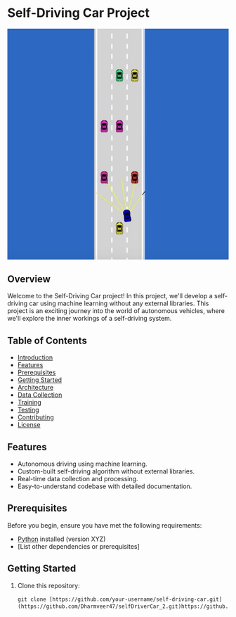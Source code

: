 # Self-Driving Car Project

![Self-Driving Car](self_driving_car_image.png)

## Overview

Welcome to the Self-Driving Car project! In this project, we'll develop a self-driving car using machine learning without any external libraries. This project is an exciting journey into the world of autonomous vehicles, where we'll explore the inner workings of a self-driving system.

## Table of Contents

- [Introduction](#self-driving-car-project)
- [Features](#features)
- [Prerequisites](#prerequisites)
- [Getting Started](#getting-started)
- [Architecture](#architecture)
- [Data Collection](#data-collection)
- [Training](#training)
- [Testing](#testing)
- [Contributing](#contributing)
- [License](#license)

## Features

- Autonomous driving using machine learning.
- Custom-built self-driving algorithm without external libraries.
- Real-time data collection and processing.
- Easy-to-understand codebase with detailed documentation.

## Prerequisites

Before you begin, ensure you have met the following requirements:

- [Python](https://www.python.org/) installed (version XYZ)
- [List other dependencies or prerequisites]

## Getting Started

1. Clone this repository:

   ```shell
   git clone [https://github.com/your-username/self-driving-car.git](https://github.com/Dharmveer47/selfDriverCar_2.git)https://github.com/Dharmveer47/selfDriverCar_2.git

